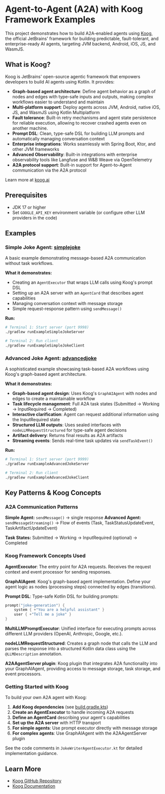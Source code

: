 # Agent-to-Agent (A2A) with Koog Framework Examples

This project demonstrates how to build A2A-enabled agents using [Koog](https://github.com/JetBrains/koog), the official JetBrains' framework for building predictable,
fault-tolerant, and enterprise-ready AI agents, targeting JVM backend, Android, iOS, JS, and WasmJS.

## What is Koog?

Koog is JetBrains' open-source agentic framework that empowers developers to build AI agents using Kotlin. It provides:

- **Graph-based agent architecture**: Define agent behavior as a graph of nodes and edges with type-safe inputs and outputs,
  making complex workflows easier to understand and maintain
- **Multi-platform support**: Deploy agents across JVM, Android, native iOS, JS, and WasmJS using Kotlin Multiplatform
- **Fault tolerance**: Built-in retry mechanisms and agent state persistence for reliable execution, allowing to recover
  crashed agents even on another machine.
- **Prompt DSL**: Clean, type-safe DSL for building LLM prompts and automatically managing conversation context
- **Enterprise integrations**: Works seamlessly with Spring Boot, Ktor, and other JVM frameworks
- **Advanced Observability**: Built-in integrations with enterprise observability tools like Langfuse and W&B Weave via OpenTelemetry
- **A2A protocol support**: Built-in support for Agent-to-Agent communication via the A2A protocol

Learn more at [koog.ai](https://koog.ai/)

## Prerequisites

- JDK 17 or higher
- Set `GOOGLE_API_KEY` environment variable (or configure other LLM providers in the code)

## Examples

### Simple Joke Agent: [simplejoke](./src/main/kotlin/ai/koog/example/simplejoke)

A basic example demonstrating message-based A2A communication without task workflows.

**What it demonstrates:**
- Creating an `AgentExecutor` that wraps LLM calls using Koog's prompt DSL
- Setting up an A2A server with an `AgentCard` that describes agent capabilities
- Managing conversation context with message storage
- Simple request-response pattern using `sendMessage()`

**Run:**
```bash
# Terminal 1: Start server (port 9998)
./gradlew runExampleSimpleJokeServer

# Terminal 2: Run client
./gradlew runExampleSimpleJokeClient
```

### Advanced Joke Agent: [advancedjoke](./src/main/kotlin/ai/koog/example/advancedjoke)

A sophisticated example showcasing task-based A2A workflows using Koog's graph-based agent architecture.

**What it demonstrates:**
- **Graph-based agent design**: Uses Koog's `GraphAIAgent` with nodes and edges to create a maintainable workflow
- **Task lifecycle management**: Full A2A task states (Submitted → Working → InputRequired → Completed)
- **Interactive clarification**: Agent can request additional information using the InputRequired state
- **Structured LLM outputs**: Uses sealed interfaces with `nodeLLMRequestStructured` for type-safe agent decisions
- **Artifact delivery**: Returns final results as A2A artifacts
- **Streaming events**: Sends real-time task updates via `sendTaskEvent()`

**Run:**
```bash
# Terminal 1: Start server (port 9999)
./gradlew runExampleAdvancedJokeServer

# Terminal 2: Run client
./gradlew runExampleAdvancedJokeClient
```

## Key Patterns & Koog Concepts

### A2A Communication Patterns

**Simple Agent:** `sendMessage()` → single response
**Advanced Agent:** `sendMessageStreaming()` → Flow of events (Task, TaskStatusUpdateEvent, TaskArtifactUpdateEvent)

**Task States:** Submitted → Working → InputRequired (optional) → Completed

### Koog Framework Concepts Used

**AgentExecutor**: The entry point for A2A requests. Receives the request context and event processor for sending responses.

**GraphAIAgent**: Koog's graph-based agent implementation. Define your agent logic as nodes (processing steps) connected by edges (transitions).

**Prompt DSL**: Type-safe Kotlin DSL for building prompts:
```kotlin
prompt("joke-generation") {
    system { +"You are a helpful assistant" }
    user { +"Tell me a joke" }
}
```

**MultiLLMPromptExecutor**: Unified interface for executing prompts across different LLM providers (OpenAI, Anthropic, Google, etc.).

**nodeLLMRequestStructured**: Creates a graph node that calls the LLM and parses the response into a structured Kotlin data class using the `@LLMDescription` annotation.

**A2AAgentServer plugin**: Koog plugin that integrates A2A functionality into your GraphAIAgent, providing access to message storage, task storage, and event processors.

### Getting Started with Koog

To build your own A2A agent with Koog:

1. **Add Koog dependencies** (see [build.gradle.kts](./build.gradle.kts))
2. **Create an AgentExecutor** to handle incoming A2A requests
3. **Define an AgentCard** describing your agent's capabilities
4. **Set up the A2A server** with HTTP transport
5. **For simple agents**: Use prompt executor directly with message storage
6. **For complex agents**: Use GraphAIAgent with the A2AAgentServer plugin

See the code comments in `JokeWriterAgentExecutor.kt` for detailed implementation guidance.

## Learn More

- [Koog GitHub Repository](https://github.com/JetBrains/koog)
- [Koog Documentation](https://koog.ai/)
